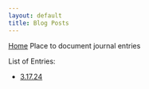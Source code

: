 ```yaml
---
layout: default
title: Blog Posts
---
```

[Home](/)
Place to document journal entries


List of Entries:

* [3.17.24](./03.17.24.html)
